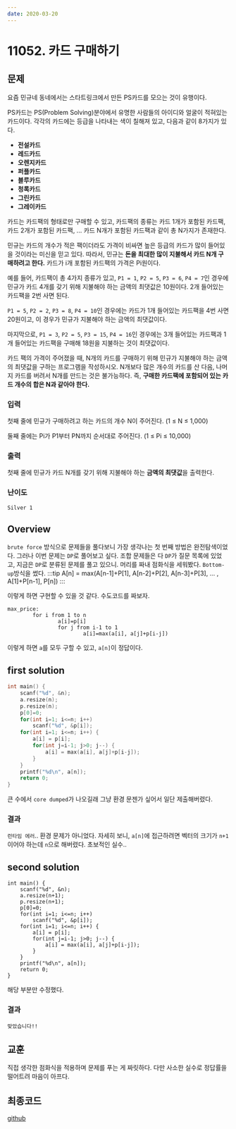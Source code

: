 ```yaml
---
date: 2020-03-20
---
```

# 11052. 카드 구매하기
## 문제

요즘 민규네 동네에서는 스타트링크에서 만든 PS카드를 모으는 것이 유행이다.

PS카드는 PS(Problem Solving)분야에서 유명한 사람들의 아이디와 얼굴이 적혀있는 카드이다. 각각의 카드에는 등급을 나타내는 색이 칠해져 있고, 다음과 같이 8가지가 있다.

- **전설카드**
- **레드카드**
- **오렌지카드**
- **퍼플카드**
- **블루카드**
- **청록카드**
- **그린카드**
- **그레이카드**

카드는 카드팩의 형태로만 구매할 수 있고, 카드팩의 종류는 카드 1개가 포함된 카드팩, 카드 2개가 포함된 카드팩, ... 카드 N개가 포함된 카드팩과 같이 총 N가지가 존재한다.

민규는 카드의 개수가 적은 팩이더라도 가격이 비싸면 높은 등급의 카드가 많이 들어있을 것이라는 미신을 믿고 있다. 따라서, 민규는 **돈을 최대한 많이 지불해서 카드 N개 구매하려고 한다.** 카드가 i개 포함된 카드팩의 가격은 Pi원이다.

예를 들어, 카드팩이 총 4가지 종류가 있고, `P1 = 1`, `P2 = 5`, `P3 = 6`, `P4 = 7`인 경우에 민규가 카드 4개를 갖기 위해 지불해야 하는 금액의 최댓값은 10원이다. 2개 들어있는 카드팩을 2번 사면 된다.

`P1 = 5`, `P2 = 2`, `P3 = 8`, `P4 = 10`인 경우에는 카드가 1개 들어있는 카드팩을 4번 사면 20원이고, 이 경우가 민규가 지불해야 하는 금액의 최댓값이다.

마지막으로, `P1 = 3`, `P2 = 5`, `P3 = 15`, `P4 = 16`인 경우에는 3개 들어있는 카드팩과 1개 들어있는 카드팩을 구매해 18원을 지불하는 것이 최댓값이다.

카드 팩의 가격이 주어졌을 때, N개의 카드를 구매하기 위해 민규가 지불해야 하는 금액의 최댓값을 구하는 프로그램을 작성하시오. N개보다 많은 개수의 카드를 산 다음, 나머지 카드를 버려서 N개를 만드는 것은 불가능하다. 즉, **구매한 카드팩에 포함되어 있는 카드 개수의 합은 N과 같아야 한다.**

### 입력

첫째 줄에 민규가 구매하려고 하는 카드의 개수 N이 주어진다. (1 ≤ N ≤ 1,000)

둘째 줄에는 Pi가 P1부터 PN까지 순서대로 주어진다. (1 ≤ Pi ≤ 10,000)

### 출력

첫째 줄에 민규가 카드 N개를 갖기 위해 지불해야 하는 **금액의 최댓값**을 출력한다.

### 난이도

`Silver 1`

## Overview

`brute force` 방식으로 문제들을 풀다보니 가장 생각나는 첫 번째 방법은 완전탐색이었다. 그러나 이번 문제는 `DP`로 풀어보고 싶다. 조합 문제들은 다 `DP`가 질문 목록에 있었고, 지금은 `DP`로 분류된 문제를 풀고 있으니. 머리를 짜내 점화식을 세워봤다. `Bottom-up`방식을 썼다.
:::tip
A[n] = max(A[n-1]+P[1], A[n-2]+P[2], A[n-3]+P[3], ... , A[1]+P[n-1], P[n])
:::

이렇게 하면 구현할 수 있을 것 같다. 수도코드를 짜보자.
```
max_price:
        for i from 1 to n
                a[i]=p[i]
                for j from i-1 to 1
                        a[i]=max(a[i], a[j]+p[i-j])
```
이렇게 하면 `a`를 모두 구할 수 있고, `a[n]`이 정답이다.

## first solution
```cpp
int main() {
    scanf("%d", &n);
    a.resize(n);
    p.resize(n);
    p[0]=0;
    for(int i=1; i<=n; i++)
        scanf("%d", &p[i]);
    for(int i=1; i<=n; i++) {
        a[i] = p[i];
        for(int j=i-1; j>0; j--) {
            a[i] = max(a[i], a[j]+p[i-j]);
        }
    }
    printf("%d\n", a[n]);
    return 0;
}
```
큰 수에서 `core dumped`가 나오길래 그냥 환경 문젠가 싶어서 일단 제출해버렸다.

### 결과

`런타임 에러`.. 환경 문제가 아니었다. 자세히 보니, `a[n]`에 접근하려면 벡터의 크기가 `n+1`이어야 하는데 `n`으로 해버렸다. 초보적인 실수..

## second solution
```cpp{3,4}
int main() {
    scanf("%d", &n);
    a.resize(n+1);
    p.resize(n+1);
    p[0]=0;
    for(int i=1; i<=n; i++)
        scanf("%d", &p[i]);
    for(int i=1; i<=n; i++) {
        a[i] = p[i];
        for(int j=i-1; j>0; j--) {
            a[i] = max(a[i], a[j]+p[i-j]);
        }
    }
    printf("%d\n", a[n]);
    return 0;
}
```
해당 부분만 수정했다.

### 결과

`맞았습니다!!`

## 교훈

직접 생각한 점화식을 적용하며 문제를 푸는 게 짜릿하다. 다만 사소한 실수로 정답률을 떨어트려 마음이 아프다.

## 최종코드

[github](https://github.com/shinjawkwang/bojPractice/blob/master/dynamic_programming/11052.cpp)